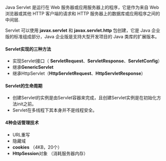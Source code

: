 
Java Servlet 是运行在 Web 服务器或应用服务器上的程序，它是作为来自 Web 浏览器或其他 HTTP 客户端的请求和 HTTP 服务器上的数据库或应用程序之间的中间层.

Servlet 可以使用 **javax.servlet** 和 **javax.servlet.http** 包创建，它是 Java 企业版的标准组成部分，Java 企业版是支持大型开发项目的 Java 类库的扩展版本。

#### Servlet实现的三种方法

- 实现Servlet接口（ **ServletRequest**、**ServletResponse**、**ServletConfig**）
- 继承**GenericServlet**
- 继承HttpServlet（**HttpServletRequest**、**HttpServletResponse**）

#### Servlet的生命周期

- 创建Servlet的实例是由Servlet容器来完成，且创建Servlet实例是在初始化方法init之前。
- Servlet在多线程下其本身并不是线程安全。

#### 4种会话管理技术

- URL重写
- 隐藏域
- **cookies** （4KB，20个）
- **HttpSession**对象 （消耗服务器内存）

